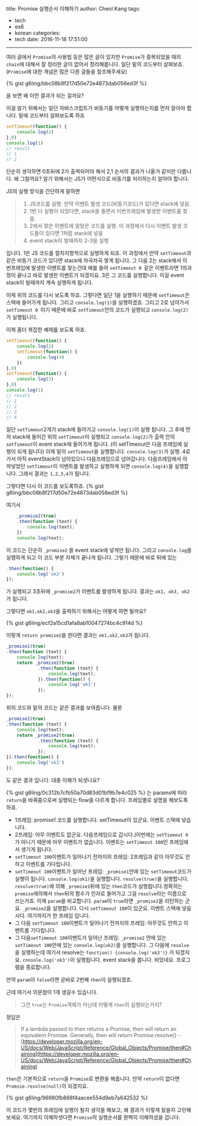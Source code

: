 title: Promise 실행순서 이해하기
author: Cheol Kang
tags:
  - tech
  - es6
  - korean
categories:
  - tech
date: 2016-11-18 17:51:00
---
여러 글에서 `Promise`의 사용법 등은 많은 글이 있지만 `Promise`가 중복되었을 때의 `chain`에 대해서 잘 정리한 글이 없어서 정리해봅니다. 일단 밑의 코드부터 살펴보죠.(`Promise`에 대한 개념은 많은 다른 글들을 참조해주세요)


{% gist g6ling/bbc08b8f217d50e72e4873dab056ed3f %}

을 보면 왜 이런 결과가 되는 걸까요?

이걸 알기 위해서는 일단 자바스크립트가 비동기를 어떻게 실행하는지를 먼저 알아야 합니다. 밑에 코드부터 살펴보도록 하죠

```js
setTimeout(function() {
	console.log(2)
},0)
console.log(1)
// result
// 1
// 2
```
단순히 생각하면 0초뒤에 2가 출력되어야 해서 2,1 순서의 결과가 나올거 같지만 다릅니다. 왜 그럴까요? 알기 위해서는 JS가 어떤식으로 비동기를 처리하는지 알아야 합니다.

JS의 실행 방식을 간단하게 말하면 
> 1. JS코드를 실행. 만약 이벤트 발생 코드(비동기코드)가 있다면 stack에 넣음.
> 2. 1번 다 실행이 되었다면, stack을 돌면서 이번프레임에 발생한 이벤트를 찾음.
> 3. 2에서 찾은 이벤트에 알맞은 코드를 실행. 이 과정에서 다시 이벤트 발생 코드들이 있다면 1처럼 stack에 넣음
> 4. event stack이 빌때까지 2-3을 실행

입니다. 1은 JS 코드를 절차지향적으로 실행하게 되죠. 이 과정에서 만약 `setTimeout`과 같은 비동기 코드가 있다면 stack에 차곡차곡 쌓게 됩니다.
그 다음 2는 stack에서 이번프레임에 발생한 이벤트를 찾는건데 예를 들어 `setTimeout 0 `같은 이벤트라면 1의과정이 끝나고 바로 발생한 이벤트가 되겠지요. 3은 그 코드를 실행합니다. 이걸 event stack이 빌때까지 계속 실행하게 됩니다. 

이제 위의 코드를 다시 보도록 하죠. 그렇다면 일단 1을 실행하기 때문에 `setTimeout`은 스택에 들어가게 됩니다. 그리고 `console.log(1)`을 실행하겠죠. 그리고 2로 넘어가서 `setTimeout 0 `이기 때문에 바로 `setTimeout`안의 코드가 실행되고 `console.log(2)`가 실행됩니다. 

이제 좀더 복잡한 예제를 보도록 하죠.
```js
setTimeout(function() {
	console.log(2)
	setTimeout(function() {
		console.log(4)
	})
},0)
setTimeout(function() {
	console.log(3)
},0)
console.log(1)
// result
// 1
// 2
// 3
// 4
```
일단 `setTimeout`2개가 stack에 들어가고 `console.log(1)`이 실행 됩니다.
그 후에 먼저 stack에 들어간 위의 `setTimeout`이 실행되고 `console.log(2)`가 출력 안의 `setTimeout`이 event stack에 들어가게 됩니다. (이 setTimeout은 다음 프레임에 실행이 되게 됩니다) 이제 밑의 `setTimeout`을 실행합니다. `console.log(3)`가 실행. 4로 가서 아직 eventStack이 남아있으니 다음프레임으로 넘어갑니다. 다음프레임에서 아까넣었던 `setTimeout`이 이벤트를 발생하고 실행하게 되면 `console.log(4)`을 실행합니다. 그래서 결과는 `1,2,3,4`가 됩니다.

그렇다면 다시 이 코드를 보도록하죠.
{% gist g6ling/bbc08b8f217d50e72e4873dab056ed3f %}

여기서 
```js
	_promise2(true)
	.then(function (text) {
		console.log(text);
	})
	console.log(text);
```

이 코드는 단순히 `_promise2` 을 event stack에 넣게만 됩니다. 그리고 `console.log`을 실행하게 되고 이 코드 부분 자체가 끝나게 됩니다. 그렇기 때문에 바로 뒤에 있는 
```js
.then(function() {
	console.log('ok3')
});
```
가 실행되고 3초뒤에 `_promise2`가 이벤트를 발생하게 됩니다. 결과는 `ok1, ok3, ok2`가 됩니다.

그렇다면 `ok1,ok2,ok3`을 출력하기 위해서는 어떻게 하면 될까요? 

{% gist g6ling/ecf2a15cd1afa8ab10047274bc4c914d %}

이렇게 `return promise2`을 한다면 결과는 `ok1,ok2,ok3`가 됩니다.

```js
_promise1(true)
.then(function (text) {
	console.log(text);
	return _promise2(true)
            .then(function (text) {
                console.log(text);
            }).then(function() {
                console.log('ok3')
            });
});
```
위의 코드와 밑의 코드는 같은 결과를 보여줍니다.  물론 
```js
_promise1(true)
.then(function (text) {
	console.log(text);
	return _promise2(true)
            .then(function (text) {
                console.log(text);
            });
}).then(function() {
	console.log('ok3')
});
```
도 같은 결과 입니다. 대충 이해가 되셧나요?


{% gist g6ling/0c312b7cfb50a70d83d01bf9b7e4c025 %}
는 params에 따라 `return`을 바꿔줌으로써 실행되는 flow을 다르게 합니다. 
프레임별로 설명을 해보도록 하죠.
 - 1프레임: promise1 코드를 실행합니다. setTimeout이 있군요. 이벤트 스택에 넣습니다.
 - 2프레임: 아무 이벤트도 없군요. 다음프레임으로 갑시다.(이번에는 `setTiemout 0`가 아니기 때문에 아무 이벤트가 없습니다. 이벤트는 `setTimeout 100`인 프레임에서 생기게 됩니다.
 - `setTimeout 100`이벤트가 일어나기 전까지의 프레임: 2프레임과 같이 아무것도 안하고 이벤트를 기다립니다.
 - `setTimeout 100`이벤트가 일어난 프레임: `_promise1`안에 있는 `setTimeout`코드가 실행이 됩니다. `console.log(ok1)`을 실행합니다. `resolve(true)`을 실행합니다. `resolve(true)`에 의해 `_promise1`뒤에 있는 `then`코드가 실행됩니다.정확히는 `promise`에의해서 `then`뒤의 함수가 인자로 들어가고 그걸 `resolve`라는 이름으로 쓰는거죠. 이제 `param`을 비교합니다. `param`이 `true`라면 `_promise2`을 리턴하는 군요. `_promise2`을 실행합니다. 다시 `setTimeout 100`이 있군요. 이벤트 스택에 넣읍시다. 여기까지가 한 프레임 입니다.
 - 그 다음 `setTimeout 100`이벤트가 일어나기 전까지의 프레임: 아무것도 안하고 이벤트를 기다립니다.
 - 그 다음`setTimeout 100`이벤트가 일어난 프레임: `_promise2` 안에 있는 `setTimeout 100`안에 있는 `console.log(ok2)`을 실행합니다. 그 다음에 `resolve`을 실행하는데 여기서 resolve는 `function() {console.log('ok3')}` 가 되겠지요. `console.log('ok3')`이 실행됩니다. event stack을 봅니다. 비었네요. 프로그램을 종료합니다.
 
 만약 `param`이 `false`라면 곧바로 2번째 `then`이 실행되겠죠.
 
 근데 여기서 의문점이 1개 생길수 있습니다.
 

> 그건 `true`는 `Promise`객체가 아닌데 어떻게 `then`이 실행되는거지? 

정답은 
>If a lambda passed to then returns a Promise, then will return an equivalent Promise. Generally, then will return Promise.resolve(<value returned by whichever handler was called>) - [https://developer.mozilla.org/en-US/docs/Web/JavaScript/Reference/Global_Objects/Promise/then#Chaining](https://developer.mozilla.org/en-US/docs/Web/JavaScript/Reference/Global_Objects/Promise/then#Chaining)

`then`은 기본적으로 `return`을 `Promise`로 변환을 해줍니다. 만약 `return`이 없다면 `Promsie.resolve(null)`이 되겠지요.

{% gist g6ling/96980fb868f4aacee554d9eb7a642532 %}

이 코드가 몇번의 프레임에 실행이 될지 생각을 해보고, 왜 결과가 이렇게 됬을지 고민해 보세요. 여기까지 이해하셧다면 `Promise`의 실행순서를 완벽히 이해하셨을 겁니다.